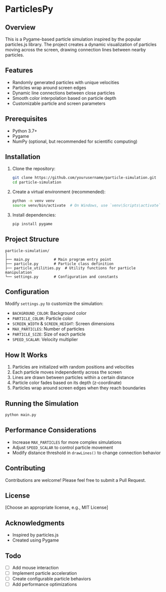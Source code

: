 # ParticlesPy

## Overview

This is a Pygame-based particle simulation inspired by the popular particles.js library. The project creates a dynamic visualization of particles moving across the screen, drawing connection lines between nearby particles.

## Features

- Randomly generated particles with unique velocities
- Particles wrap around screen edges
- Dynamic line connections between close particles
- Smooth color interpolation based on particle depth
- Customizable particle and screen parameters

## Prerequisites

- Python 3.7+
- Pygame
- NumPy (optional, but recommended for scientific computing)

## Installation

1. Clone the repository:
   ```bash
   git clone https://github.com/yourusername/particle-simulation.git
   cd particle-simulation
   ```

2. Create a virtual environment (recommended):
   ```bash
   python -m venv venv
   source venv/bin/activate  # On Windows, use `venv\Scripts\activate`
   ```

3. Install dependencies:
   ```bash
   pip install pygame
   ```

## Project Structure

```
particle-simulation/
│
├── main.py           # Main program entry point
├── particle.py       # Particle class definition
├── particle_utilities.py  # Utility functions for particle manipulation
└── settings.py       # Configuration and constants
```

## Configuration

Modify `settings.py` to customize the simulation:

- `BACKGROUND_COLOR`: Background color
- `PARTICLE_COLOR`: Particle color
- `SCREEN_WIDTH` & `SCREEN_HEIGHT`: Screen dimensions
- `MAX_PARTICLES`: Number of particles
- `PARTICLE_SIZE`: Size of each particle
- `SPEED_SCALAR`: Velocity multiplier

## How It Works

1. Particles are initialized with random positions and velocities
2. Each particle moves independently across the screen
3. Lines are drawn between particles within a certain distance
4. Particle color fades based on its depth (z-coordinate)
5. Particles wrap around screen edges when they reach boundaries

## Running the Simulation

```bash
python main.py
```

## Performance Considerations

- Increase `MAX_PARTICLES` for more complex simulations
- Adjust `SPEED_SCALAR` to control particle movement
- Modify distance threshold in `drawLines()` to change connection behavior

## Contributing

Contributions are welcome! Please feel free to submit a Pull Request.

## License

[Choose an appropriate license, e.g., MIT License]

## Acknowledgments

- Inspired by particles.js
- Created using Pygame

## Todo

- [ ] Add mouse interaction
- [ ] Implement particle acceleration
- [ ] Create configurable particle behaviors
- [ ] Add performance optimizations
```
